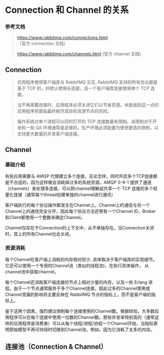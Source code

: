 # Connection 和 Channel 的关系


### 参考文档
> https://www.rabbitmq.com/connections.html （官方 connection 文档）
> 
> https://www.rabbitmq.com/channels.html (官方 channel 文档)

## Connection

> 应用程序使用客户端库与 RabbitMQ 交互, RabbitMQ 支持的所有协议都是基于 TCP 的，并默认使用长连接，且一个客户端库连接使用单个 TCP 连接。

> 当不再需要连接时，应用程序必须关闭它们以节省资源。未能做到这一点的应用程序将面临最终耗尽其目标资源节点的风险。

> 操作系统对单个进程可以同时打开的 TCP 连接数量有限制。该限制对于开发和一些 QA 环境通常是足够的。生产环境必须配置为使用更高的限制，以支持更大数量的并发客户端连接。

## Channel

### 基础介绍

有些应用需要与 AMQP 代理建立多个连接。无论怎样，同时开启多个TCP连接都是不合适的，因为这样做会消耗掉过多的系统资源。AMQP 0-9-1 提供了通道（channels）来处理多连接，可以把channel理解成共享一个 TCP 连接的多个轻量化连接（通常每个thread创建单独的channel进行通讯）

客户端执行的每个协议操作都发生在Channel上。Channel上的通信与另一个Channel上的通信完全分开，因此每个协议方法还带有一个Channel ID，Broker和Client都使用一个整数来确定Channel。

Channel仅存在于Connection的上下文中，从不单独存在。当Connection关闭时，其上的所有Channel也会关闭。

### 资源消耗

每个Channel在客户端上消耗的内存相对较少, 具体取决于客户端库的实现细节。 它还可以使用一个专用的Channel池（类似的线程池)，在执行具体操作， 从channel池中获取channel。

每个Channel还消耗客户端连接的节点上相对少量的内存，以及一些 Erlang 进程。由于一个节点通常服务于多个Channel连接，因此过多的Channel使用或Channel泄漏的影响将主要反映在 RabbitMQ 节点的指标上，而不是客户端的指标上。

鉴于这两个因素，强烈建议限制每个连接使用的Channel数。根据经验，大多数应用程序可以在每个连接中使用一位数的Channel数。那些并发率特别高的（通常这样的应用程序是消费者）可以从每个线程/进程/协程一个Channel开始，当指标表明原始模型不再可持续时切换到Channel池，例如。因为它消耗了太多的内存。

## 连接池（Connection & Channel）
